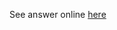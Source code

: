 See answer online [here](http://imanuelgittens.github.io/learning-web-components/masteringCSS/projectAssignment5/about.html)